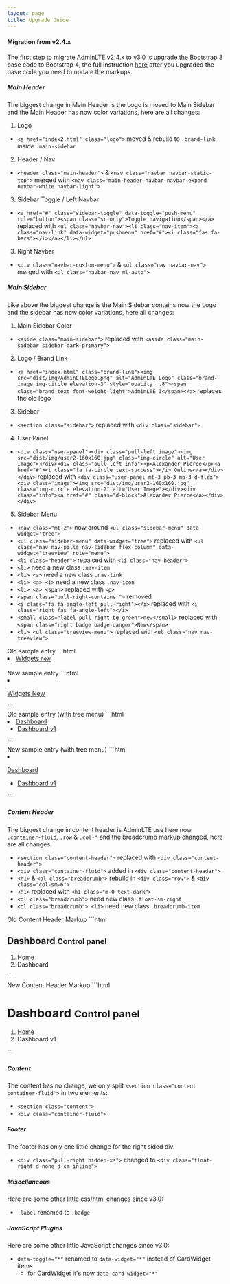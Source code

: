 ```yaml
---
layout: page
title: Upgrade Guide
---
```


#### Migration from v2.4.x
The first step to migrate AdminLTE v2.4.x to v3.0 is upgrade the Bootstrap 3 base code to Bootstrap 4, the full instruction <a href="https://getbootstrap.com/docs/4.3/migration/">here</a> after you upgraded the base code you need to update the markups.

##### Main Header
The biggest change in Main Header is the Logo is moved to Main Sidebar and the Main Header has now color variations, here are all changes:

1. Logo 
  - `<a href="index2.html" class="logo">` moved & rebuild to `.brand-link` inside `.main-sidebar`
2. Header / Nav
  - `<header class="main-header">` & `<nav class="navbar navbar-static-top">` merged with `<nav class="main-header navbar navbar-expand navbar-white navbar-light">`
3. Sidebar Toggle / Left Navbar
  - `<a href="#" class="sidebar-toggle" data-toggle="push-menu" role="button"><span class="sr-only">Toggle navigation</span></a>` replaced with `<ul class="navbar-nav"><li class="nav-item"><a class="nav-link" data-widget="pushmenu" href="#"><i class="fas fa-bars"></i></a></li></ul>`
3. Right Navbar
  - `<div class="navbar-custom-menu">` & `<ul class="nav navbar-nav">` merged with `<ul class="navbar-nav ml-auto">`

##### Main Sidebar
Like above the biggest change is the Main Sidebar contains now the Logo and the sidebar has now color variations, here all changes:

1. Main Sidebar Color
  - `<aside class="main-sidebar">` replaced with `<aside class="main-sidebar sidebar-dark-primary">`
2. Logo / Brand Link
  - `<a href="index.html" class="brand-link"><img src="dist/img/AdminLTELogo.png" alt="AdminLTE Logo" class="brand-image img-circle elevation-3" style="opacity: .8"><span class="brand-text font-weight-light">AdminLTE 3</span></a>` replaces the old logo
3. Sidebar
  - `<section class="sidebar">` replaced with `<div class="sidebar">`
4. User Panel
  - `<div class="user-panel"><div class="pull-left image"><img src="dist/img/user2-160x160.jpg" class="img-circle" alt="User Image"></div><div class="pull-left info"><p>Alexander Pierce</p><a href="#"><i class="fa fa-circle text-success"></i> Online</a></div></div>` replaced with `<div class="user-panel mt-3 pb-3 mb-3 d-flex"><div class="image"><img src="dist/img/user2-160x160.jpg" class="img-circle elevation-2" alt="User Image"></div><div class="info"><a href="#" class="d-block">Alexander Pierce</a></div></div>`
5. Sidebar Menu
  - `<nav class="mt-2">` now around `<ul class="sidebar-menu" data-widget="tree">`
  - `<ul class="sidebar-menu" data-widget="tree">` replaced with `<ul class="nav nav-pills nav-sidebar flex-column" data-widget="treeview" role="menu">`
  - `<li class="header">` repalced with `<li class="nav-header">`
  - `<li>` need a new class `.nav-item`
  - `<li> <a>` need a new class `.nav-link`
  - `<li> <a> <i>` need a new class `.nav-icon`
  - `<li> <a> <span>` replaced with `<p>`
  - `<span class="pull-right-container">` removed
  - `<i class="fa fa-angle-left pull-right"></i>` replaced with `<i class="right fas fa-angle-left"></i>`
  - `<small class="label pull-right bg-green">new</small>` replaced with `<span class="right badge badge-danger">New</span>`
  - `<li> <ul class="treeview-menu">` replaced with `<ul class="nav nav-treeview">`


<div class="row">
  <div class="col-md-6" markdown="1">
Old sample entry
```html
<li>
  <a href="pages/widgets.html">
    <i class="fa fa-th"></i> <span>Widgets</span>
    <span class="pull-right-container">
      <small class="label pull-right bg-green">new</small>
    </span>
  </a>
</li>
```
  </div>
  <div class="col-md-6" markdown="1">
New sample entry 
```html
<li class="nav-item">
  <a href="pages/widgets.html" class="nav-link">
    <i class="nav-icon fas fa-th"></i>
    <p>
      Widgets
      <span class="right badge badge-danger">New</span>
    </p>
  </a>
</li>
```
  </div>
</div>

<div class="row">
  <div class="col-md-6" markdown="1">
Old sample entry (with tree menu)
```html
<li class="treeview">
  <a href="#">
    <i class="fa fa-dashboard"></i> <span>Dashboard</span>
    <span class="pull-right-container">
      <i class="fa fa-angle-left pull-right"></i>
    </span>
  </a>
  <ul class="treeview-menu">
    <li class="active"><a href="index.html"><i class="fa fa-circle-o"></i> Dashboard v1</a></li>
  </ul>
</li>
```
  </div>
  <div class="col-md-6" markdown="1">
New sample entry (with tree menu)
```html
<li class="nav-item has-treeview">
  <a href="#" class="nav-link">
    <i class="nav-icon fas fa-tachometer-alt"></i>
    <p>
      Dashboard
      <i class="right fas fa-angle-left"></i>
    </p>
  </a>
  <ul class="nav nav-treeview">
    <li class="nav-item">
      <a href="index.html" class="nav-link active">
        <i class="far fa-circle nav-icon"></i>
        <p>Dashboard v1</p>
      </a>
    </li>
  </ul>
</li>
```
  </div>
</div>

##### Content Header
The biggest change in content header is AdminLTE use here now `.container-fluid`, `.row` & `.col-*` and the breadcrumb markup changed, here are all changes:
- `<section class="content-header">` replaced with `<div class="content-header">`
- `<div class="container-fluid">` added in `<div class="content-header">`
- `<h1>` & `<ol class="breadcrumb">` rebuild in `<div class="row">` & `<div class="col-sm-6">`
- `<h1>` replaced with `<h1 class="m-0 text-dark">`
- `<ol class="breadcrumb">` need new class `.float-sm-right`
- `<ol class="breadcrumb"> <li>` need new class `.breadcrumb-item`


<div class="row">
  <div class="col-md-6" markdown="1">
Old Content Header Markup
```html
<section class="content-header">
  <h1>
    Dashboard
    <small>Control panel</small>
  </h1>
  <ol class="breadcrumb">
    <li><a href="#"><i class="fa fa-dashboard"></i> Home</a></li>
    <li class="active">Dashboard</li>
  </ol>
</section>
```
  </div>
  <div class="col-md-6" markdown="1">
New Content Header Markup
```html
<div class="content-header">
  <div class="container-fluid">
    <div class="row mb-2">
      <div class="col-sm-6">
        <h1 class="m-0 text-dark">
          Dashboard
          <small>Control panel</small>
        </h1>
      </div>
      <div class="col-sm-6">
        <ol class="breadcrumb float-sm-right">
          <li class="breadcrumb-item"><a href="#">Home</a></li>
          <li class="breadcrumb-item active">Dashboard v1</li>
        </ol>
      </div>
    </div>
  </div>
</div>
```
  </div>
</div>

##### Content
The content has no change, we only split `<section class="content container-fluid">` in two elements:
- `<section class="content">`
- `<div class="container-fluid">`

##### Footer
The footer has only one little change for the right sided div.

- `<div class="pull-right hidden-xs">` changed to `<div class="float-right d-none d-sm-inline">`

##### Miscellaneous
Here are some other little css/html changes since v3.0:
- `.label` renamed to `.badge`


##### JavaScript Plugins
Here are some other little JavaScript changes since v3.0:
- `data-toggle="*"` renamed to `data-widget="*"` instead of CardWidget items
  - for CardWidget it's now `data-card-widget="*"`
